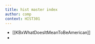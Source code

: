 ```yaml
---
title: hist master index
author: comp
context: HIST301
---
```


- [[KBxWhatDoesItMeanToBeAmerican]]
- 






